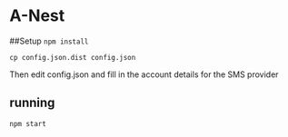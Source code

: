 # A-Nest


##Setup
``npm install``

``cp config.json.dist config.json``

Then edit config.json and fill in the account details for the SMS provider

## running


``npm start``

